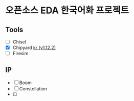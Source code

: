 # 오픈소스 EDA 한국어화 프로젝트

## Tools
- [ ] Chisel 
- [x] Chipyard [kr \(v1.12.2\)](https://github.com/ParkDongho/chipyard/blob/docs-kr-1.12.2/docs/index.rst)
- [ ] Firesim

## IP
- [ ] Boom
- [ ] Constellation
- [ ] 
